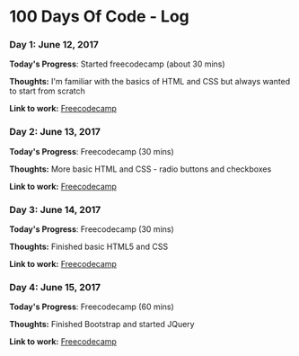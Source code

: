 # 100 Days Of Code - Log

### Day 1: June 12, 2017

**Today's Progress**: Started freecodecamp (about 30 mins)

**Thoughts:** I'm familiar with the basics of HTML and CSS but always wanted to start from scratch

**Link to work:** [Freecodecamp](https://www.freecodecamp.com)

### Day 2: June 13, 2017

**Today's Progress**: Freecodecamp (30 mins)

**Thoughts:** More basic HTML and CSS - radio buttons and checkboxes

**Link to work:** [Freecodecamp](https://www.freecodecamp.com)


### Day 3: June 14, 2017

**Today's Progress**: Freecodecamp (30 mins)

**Thoughts:** Finished basic HTML5 and CSS

**Link to work:** [Freecodecamp](https://www.freecodecamp.com)


### Day 4: June 15, 2017

**Today's Progress**: Freecodecamp (60 mins)

**Thoughts:** Finished Bootstrap and started JQuery

**Link to work:** [Freecodecamp](https://www.freecodecamp.com)
